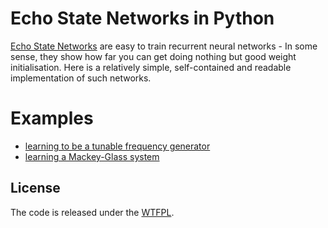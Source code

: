 # Echo State Networks in Python

[Echo State Networks](http://www.scholarpedia.org/article/Echo_state_network) are easy to train recurrent neural networks - In some sense, they show how far you can get doing nothing but good weight initialisation. Here is a relatively simple, self-contained and readable implementation of such networks. 

# Examples

- [learning to be a tunable frequency generator](http://nbviewer.ipython.org/github/cknd/pyESN/blob/master/freqgen.ipynb)
- [learning a Mackey-Glass system](http://nbviewer.ipython.org/github/cknd/pyESN/blob/master/mackey.ipynb)


## License

The code is released under the [WTFPL](https://en.wikipedia.org/wiki/WTFPL).
